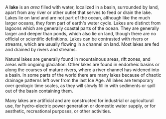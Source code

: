 A **lake** is an _area_ filled with water, localized in a basin, surrounded by land, apart from any river or other outlet that serves to feed or drain the lake. Lakes lie on land and are not part of the ocean, although like the much larger oceans, they form part of earth's water cycle. Lakes are distinct from lagoons which are generally coastal parts of the ocean. They are generally larger and deeper than ponds, which also lie on land, though there are no official or scientific definitions. Lakes can be contrasted with rivers or streams, which are usually flowing in a channel on land. Most lakes are fed and drained by rivers and streams.

Natural lakes are generally found in mountainous areas, rift zones, and areas with ongoing glaciation. Other lakes are found in endorheic basins or along the courses of mature rivers, where a river channel has widened into a basin. In some parts of the world there are many lakes because of chaotic drainage patterns left over from the last Ice Age. All lakes are temporary over geologic time scales, as they will slowly fill in with sediments or spill out of the basin containing them.

Many lakes are artificial and are constructed for industrial or agricultural use, for hydro-electric power generation or domestic water supply, or for aesthetic, recreational purposes, or other activities.